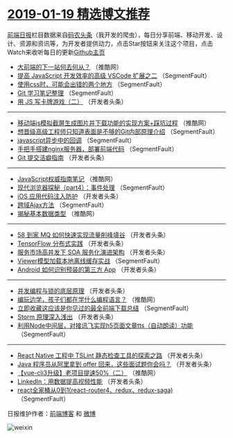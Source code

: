 # [2019-01-19 精选博文推荐](http://hao.caibaojian.com/date/2019/01/19)

[前端日报](http://caibaojian.com/c/news)栏目数据来自[码农头条](http://hao.caibaojian.com/)（我开发的爬虫），每日分享前端、移动开发、设计、资源和资讯等，为开发者提供动力，点击Star按钮来关注这个项目，点击Watch来收听每日的更新[Github主页](https://github.com/kujian/frontendDaily)
* [大前端的下一站何去何从？](http://hao.caibaojian.com/98388.html) （推酷网）
* [提高 JavaScript 开发效率的高级 VSCode 扩展之二](http://hao.caibaojian.com/98304.html) （SegmentFault）
* [使用css时，可能会出错的两个地方](http://hao.caibaojian.com/98305.html) （SegmentFault）
* [Git 学习笔记整理](http://hao.caibaojian.com/98309.html) （SegmentFault）
* [用 JS 写卡牌游戏（二）](http://hao.caibaojian.com/98320.html) （开发者头条）

***
* [移动端js模拟截屏生成图片并下载功能的实现方案+踩坑过程](http://hao.caibaojian.com/98382.html) （推酷网）
* [想晋级高级工程师只知道表面是不够的Git内部原理介绍](http://hao.caibaojian.com/98301.html) （SegmentFault）
* [javascript异步中的回调](http://hao.caibaojian.com/98313.html) （SegmentFault）
* [手把手搭建nginx服务器，部署前端代码](http://hao.caibaojian.com/98303.html) （SegmentFault）
* [Git 提交洁癖指南](http://hao.caibaojian.com/98340.html) （开发者头条）

***
* [JavaScript权威指南笔记](http://hao.caibaojian.com/98380.html) （推酷网）
* [现代浏览器探秘（part4）：事件处理](http://hao.caibaojian.com/98308.html) （SegmentFault）
* [iOS 应用代码注入防护](http://hao.caibaojian.com/98345.html) （开发者头条）
* [跨域Ajax方法](http://hao.caibaojian.com/98319.html) （SegmentFault）
* [揭秘基本数据类型](http://hao.caibaojian.com/98381.html) （推酷网）

***
* [58 到家 MQ 如何快速实现流量削峰填谷](http://hao.caibaojian.com/98330.html) （开发者头条）
* [TensorFlow 分布式实践](http://hao.caibaojian.com/98347.html) （开发者头条）
* [服务市场高并发下 SOA 服务化演进架构](http://hao.caibaojian.com/98331.html) （开发者头条）
* [Viewer模型加载本地离线缓存实战](http://hao.caibaojian.com/98310.html) （SegmentFault）
* [Android 如何识别预装的第三方 App](http://hao.caibaojian.com/98350.html) （开发者头条）

***
* [并发编程与锁的底层原理](http://hao.caibaojian.com/98321.html) （开发者头条）
* [编玩边学，孩子们都在学什么编程语言？](http://hao.caibaojian.com/98383.html) （推酷网）
* [立即收藏这应该是你见过的最全前端下载总结](http://hao.caibaojian.com/98300.html) （SegmentFault）
* [Storm 原理深入浅出](http://hao.caibaojian.com/98332.html) （开发者头条）
* [利用Node中间层，对接讯飞实现h5页面文章tts（自动朗读）功能](http://hao.caibaojian.com/98311.html) （SegmentFault）

***
* [React Native 工程中 TSLint 静态检查工具的探索之路](http://hao.caibaojian.com/98353.html) （开发者头条）
* [Java 程序员从阿里拿到 offer 回来，这些面试题你会吗？](http://hao.caibaojian.com/98322.html) （开发者头条）
* [【vue-cli3升级】老项目提速50%（二）](http://hao.caibaojian.com/98384.html) （推酷网）
* [LinkedIn：用数据提高视频性能](http://hao.caibaojian.com/98333.html) （开发者头条）
* [react全家桶从0到1(react-router4、redux、redux-saga)](http://hao.caibaojian.com/98312.html) （SegmentFault）

日报维护作者：[前端博客](http://caibaojian.com/) 和 [微博](http://caibaojian.com/go/weibo)

![weixin](https://user-images.githubusercontent.com/3055447/38468989-651132ac-3b80-11e8-8e6b-15122322a9d7.png)